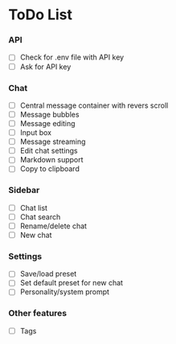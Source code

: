# ToDo List

### API
- [ ] Check for .env file with API key
- [ ] Ask for API key

### Chat
- [ ] Central message container with revers scroll
- [ ] Message bubbles
- [ ] Message editing
- [ ] Input box
- [ ] Message streaming
- [ ] Edit chat settings
- [ ] Markdown support
- [ ] Copy to clipboard

### Sidebar
- [ ] Chat list
- [ ] Chat search
- [ ] Rename/delete chat
- [ ] New chat

### Settings
- [ ] Save/load preset
- [ ] Set default preset for new chat
- [ ] Personality/system prompt

### Other features
- [ ] Tags
